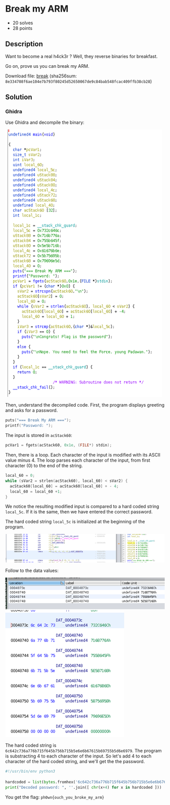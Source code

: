 # Break my ARM

- 20 solves
- 28 points

## Description

Want to become a real h4ck3r ? Well, they reverse binaries for breakfast.

Go on, prove us you can break my ARM.

Download file: [break](./break) (sha256sum: `8e334708f6ae104e7b793f80245d52650067de9c84bab548fcac409ffb38cb28`)

## Solution

### Ghidra

Use Ghidra and decompile the binary:

![](./ghidra-decompile.png)

Then, understand the decompiled code. First, the program displays greeting and asks for a password.

```c
puts("=== Break My ARM ===");
printf("Password: ");
```

The input is stored in `acStack60`:

```c
pcVar1 = fgets(acStack60, 0x1e, (FILE*) stdin);
```

Then, there is a loop. Each character of the input is modified with its ASCII value minus 4. The loop parses each character of the input, from first character (0) to the end of the string.

```c
local_60 = 0;
while (sVar2 = strlen(acStack60), local_60) < sVar2) {
  acStack60[local_60] = acStack60[local_60] + - 4;
  local_60 = local_60 +1;
}
```

We notice the resulting modified input is compared to a hard coded string `local_5c`. If it is the same, then we have entered the correct password.

The hard coded string `local_5c` is initialized at the beginning of the program.

![](./init_local5c.png)

Follow to the data values:

![](./dat_references.png)
![](./hardcoded_value.png)

The hard coded string is `6c642c736a776b715f645b756b715b5e6e6b67615b69755b5d6e6979`.
The program is substracting 4 to each character of the input. So let's add 4 to each character of the hard coded string, and we'll get the the password.

```python
#!/usr/bin/env python3

hardcoded = list(bytes.fromhex('6c642c736a776b715f645b756b715b5e6e6b67615b69755b5d6e6979'))
print("Decoded password: ", ''.join([ chr(x+4) for x in hardcoded ]))
```

You get the flag: `ph0wn{ouch_you_broke_my_arm}`





